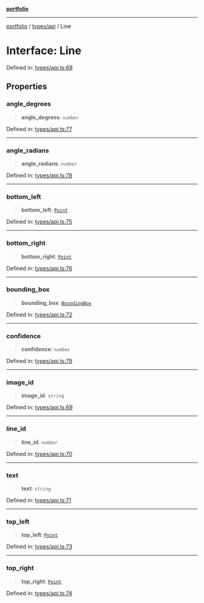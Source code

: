 [**portfolio**](../../../README.md)

***

[portfolio](../../../modules.md) / [types/api](../README.md) / Line

# Interface: Line

Defined in: [types/api.ts:68](https://github.com/tnorlund/Portfolio/blob/a530f53528bd0259adbe17a071894e21dee392f0/portfolio/types/api.ts#L68)

## Properties

### angle\_degrees

> **angle\_degrees**: `number`

Defined in: [types/api.ts:77](https://github.com/tnorlund/Portfolio/blob/a530f53528bd0259adbe17a071894e21dee392f0/portfolio/types/api.ts#L77)

***

### angle\_radians

> **angle\_radians**: `number`

Defined in: [types/api.ts:78](https://github.com/tnorlund/Portfolio/blob/a530f53528bd0259adbe17a071894e21dee392f0/portfolio/types/api.ts#L78)

***

### bottom\_left

> **bottom\_left**: [`Point`](Point.md)

Defined in: [types/api.ts:75](https://github.com/tnorlund/Portfolio/blob/a530f53528bd0259adbe17a071894e21dee392f0/portfolio/types/api.ts#L75)

***

### bottom\_right

> **bottom\_right**: [`Point`](Point.md)

Defined in: [types/api.ts:76](https://github.com/tnorlund/Portfolio/blob/a530f53528bd0259adbe17a071894e21dee392f0/portfolio/types/api.ts#L76)

***

### bounding\_box

> **bounding\_box**: [`BoundingBox`](BoundingBox.md)

Defined in: [types/api.ts:72](https://github.com/tnorlund/Portfolio/blob/a530f53528bd0259adbe17a071894e21dee392f0/portfolio/types/api.ts#L72)

***

### confidence

> **confidence**: `number`

Defined in: [types/api.ts:79](https://github.com/tnorlund/Portfolio/blob/a530f53528bd0259adbe17a071894e21dee392f0/portfolio/types/api.ts#L79)

***

### image\_id

> **image\_id**: `string`

Defined in: [types/api.ts:69](https://github.com/tnorlund/Portfolio/blob/a530f53528bd0259adbe17a071894e21dee392f0/portfolio/types/api.ts#L69)

***

### line\_id

> **line\_id**: `number`

Defined in: [types/api.ts:70](https://github.com/tnorlund/Portfolio/blob/a530f53528bd0259adbe17a071894e21dee392f0/portfolio/types/api.ts#L70)

***

### text

> **text**: `string`

Defined in: [types/api.ts:71](https://github.com/tnorlund/Portfolio/blob/a530f53528bd0259adbe17a071894e21dee392f0/portfolio/types/api.ts#L71)

***

### top\_left

> **top\_left**: [`Point`](Point.md)

Defined in: [types/api.ts:73](https://github.com/tnorlund/Portfolio/blob/a530f53528bd0259adbe17a071894e21dee392f0/portfolio/types/api.ts#L73)

***

### top\_right

> **top\_right**: [`Point`](Point.md)

Defined in: [types/api.ts:74](https://github.com/tnorlund/Portfolio/blob/a530f53528bd0259adbe17a071894e21dee392f0/portfolio/types/api.ts#L74)
